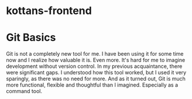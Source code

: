 # kottans-frontend

# Git Basics
Git is not a completely new tool for me. I have been using it for some time now and I realize how valuable it is. Even more. It's hard for me to imagine development without version control.
In my previous acquaintance, there were significant gaps. I understood how this tool worked, but I used it very sparingly, as there was no need for more.
And as it turned out, Git is much more functional, flexible and thoughtful than I imagined. Especially as a command tool.
